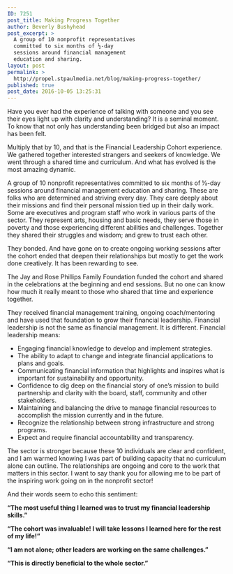 ```yaml
---
ID: 7251
post_title: Making Progress Together
author: Beverly Bushyhead
post_excerpt: >
  A group of 10 nonprofit representatives
  committed to six months of ½-day
  sessions around financial management
  education and sharing.
layout: post
permalink: >
  http://propel.stpaulmedia.net/blog/making-progress-together/
published: true
post_date: 2016-10-05 13:25:31
---
```

Have you ever had the experience of talking with someone and you see their eyes light up with clarity and understanding? It is a seminal moment. To know that not only has understanding been bridged but also an impact has been felt.

Multiply that by 10, and that is the Financial Leadership Cohort experience. We gathered together interested strangers and seekers of knowledge. We went through a shared time and curriculum. And what has evolved is the most amazing dynamic.

A group of 10 nonprofit representatives committed to six months of ½-day sessions around financial management education and sharing. These are folks who are determined and striving every day. They care deeply about their missions and find their personal mission tied up in their daily work. Some are executives and program staff who work in various parts of the sector. They represent arts, housing and basic needs, they serve those in poverty and those experiencing different abilities and challenges. Together they shared their struggles and wisdom; and grew to trust each other.

They bonded. And have gone on to create ongoing working sessions after the cohort ended that deepen their relationships but mostly to get the work done creatively. It has been rewarding to see.

The Jay and Rose Phillips Family Foundation funded the cohort and shared in the celebrations at the beginning and end sessions. But no one can know how much it really meant to those who shared that time and experience together.

They received financial management training, ongoing coach/mentoring and have used that foundation to grow their financial leadership. Financial leadership is not the same as financial management. It is different. Financial leadership means:
<ul>
 	<li>Engaging financial knowledge to develop and implement strategies.</li>
 	<li>The ability to adapt to change and integrate financial applications to plans and goals.</li>
 	<li>Communicating financial information that highlights and inspires what is important for sustainability and opportunity.</li>
 	<li>Confidence to dig deep on the financial story of one’s mission to build partnership and clarity with the board, staff, community and other stakeholders.</li>
 	<li>Maintaining and balancing the drive to manage financial resources to accomplish the mission currently and in the future.</li>
 	<li>Recognize the relationship between strong infrastructure and strong programs.</li>
 	<li>Expect and require financial accountability and transparency.</li>
</ul>
The sector is stronger because these 10 individuals are clear and confident, and I am warmed knowing I was part of building capacity that no curriculum alone can outline. The relationships are ongoing and core to the work that matters in this sector. I want to say thank you for allowing me to be part of the inspiring work going on in the nonprofit sector!

And their words seem to echo this sentiment:

<strong>“The most useful thing I learned was to trust my financial leadership skills.”</strong>

<strong>“The cohort was invaluable! I will take lessons I learned here for the rest of my life!”</strong>

<strong>“I am not alone; other leaders are working on the same challenges.”</strong>

<strong>“This is directly beneficial to the whole sector.”</strong>